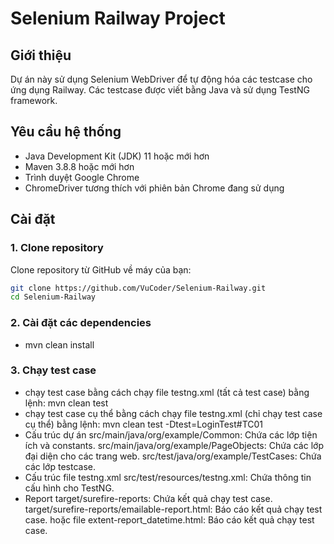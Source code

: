 # Selenium Railway Project

## Giới thiệu
Dự án này sử dụng Selenium WebDriver để tự động hóa các testcase cho ứng dụng Railway. Các testcase được viết bằng Java và sử dụng TestNG framework.

## Yêu cầu hệ thống
- Java Development Kit (JDK) 11 hoặc mới hơn
- Maven 3.8.8 hoặc mới hơn
- Trình duyệt Google Chrome
- ChromeDriver tương thích với phiên bản Chrome đang sử dụng

## Cài đặt

### 1. Clone repository
Clone repository từ GitHub về máy của bạn:
```sh
git clone https://github.com/VuCoder/Selenium-Railway.git
cd Selenium-Railway
```
### 2. Cài đặt các dependencies
- mvn clean install
### 3. Chạy test case
 - chạy test case bằng cách chạy file testng.xml (tất cả test case) bằng lệnh: mvn clean test
 - chạy test case cụ thể bằng cách chạy file testng.xml (chỉ chạy test case cụ thể) bằng lệnh: mvn clean test -Dtest=LoginTest#TC01
 - Cấu trúc dự án
   src/main/java/org/example/Common: Chứa các lớp tiện ích và constants.
   src/main/java/org/example/PageObjects: Chứa các lớp đại diện cho các trang web.
   src/test/java/org/example/TestCases: Chứa các lớp testcase.
 - Cấu trúc file testng.xml
   src/test/resources/testng.xml: Chứa thông tin cấu hình cho TestNG.
 - Report
   target/surefire-reports: Chứa kết quả chạy test case.
   target/surefire-reports/emailable-report.html: Báo cáo kết quả chạy test case.
   hoặc file extent-report_datetime.html: Báo cáo kết quả chạy test case.
 